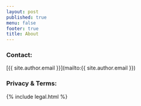 ```yaml
---
layout: post
published: true
menu: false
footer: true
title: About
---
```


### Contact:  
[{{ site.author.email }}](mailto:{{ site.author.email }})

### Privacy & Terms: 
{% include legal.html %}  
